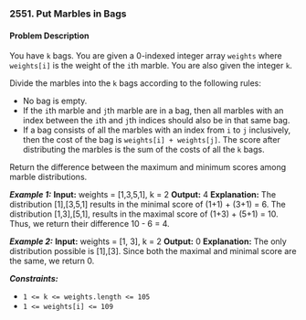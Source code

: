 ### 2551. Put Marbles in Bags

#### Problem Description

You have `k` bags. You are given a 0-indexed integer array `weights` where `weights[i]` is the weight of the `i`th marble. You are also given the integer `k`.

Divide the marbles into the `k` bags according to the following rules:
- No bag is empty.
- If the `i`th marble and `j`th marble are in a bag, then all marbles with an index between the `i`th and `j`th indices should also be in that same bag.
- If a bag consists of all the marbles with an index from `i` to `j` inclusively, then the cost of the bag is `weights[i] + weights[j]`.
The score after distributing the marbles is the sum of the costs of all the `k` bags.

Return the difference between the maximum and minimum scores among marble distributions.

***Example 1:*** 
**Input:**  weights = [1,3,5,1], k = 2
**Output:**  4
**Explanation:** 
The distribution [1],[3,5,1] results in the minimal score of (1+1) + (3+1) = 6. 
The distribution [1,3],[5,1], results in the maximal score of (1+3) + (5+1) = 10. 
Thus, we return their difference 10 - 6 = 4.

***Example 2:*** 
**Input:**  weights = [1, 3], k = 2
**Output:**  0
**Explanation:** The only distribution possible is [1],[3]. 
Since both the maximal and minimal score are the same, we return 0.
 
***Constraints:*** 
- `1 <= k <= weights.length <= 105`
- `1 <= weights[i] <= 109`